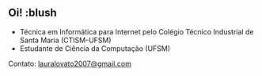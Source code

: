 ## Oi! :blush

* Técnica em Informática para Internet pelo Colégio Técnico Industrial de Santa Maria (CTISM-UFSM)
* Estudante de Ciência da Computação (UFSM)

Contato: lauralovato2007@gmail.com 
